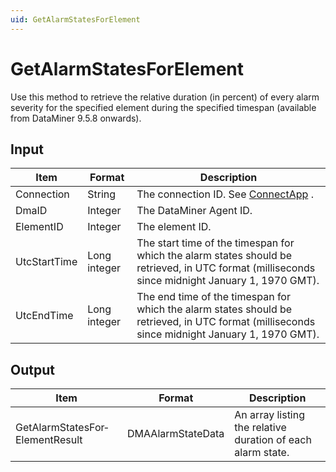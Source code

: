 ```yaml
---
uid: GetAlarmStatesForElement
---
```


# GetAlarmStatesForElement

Use this method to retrieve the relative duration (in percent) of every alarm severity for the specified element during the specified timespan (available from DataMiner 9.5.8 onwards).

## Input

| Item         | Format       | Description                                                                                                                                     |
|--------------|--------------|-------------------------------------------------------------------------------------------------------------------------------------------------|
| Connection   | String       | The connection ID. See [ConnectApp](xref:ConnectApp) .                                                                                            |
| DmaID        | Integer      | The DataMiner Agent ID.                                                                                                                         |
| ElementID    | Integer      | The element ID.                                                                                                                                 |
| UtcStartTime | Long integer | The start time of the timespan for which the alarm states should be retrieved, in UTC format (milliseconds since midnight January 1, 1970 GMT). |
| UtcEndTime   | Long integer | The end time of the timespan for which the alarm states should be retrieved, in UTC format (milliseconds since midnight January 1, 1970 GMT).   |

## Output

| Item                            | Format            | Description                                                 |
|---------------------------------|-------------------|-------------------------------------------------------------|
| GetAlarmStatesFor­ElementResult | DMAAlarmStateData | An array listing the relative duration of each alarm state. |

